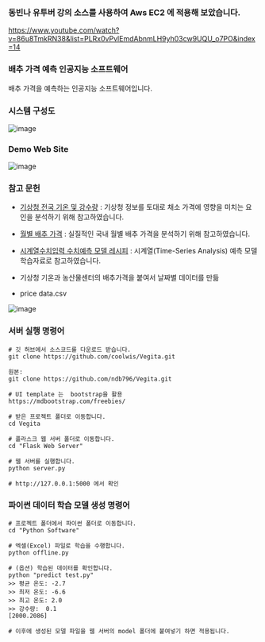 ### 동빈나 유투버 강의 소스를 사용하여 Aws EC2 에 적용해 보았습니다.

https://www.youtube.com/watch?v=86u8TmkRN38&list=PLRx0vPvlEmdAbnmLH9yh03cw9UQU_o7PO&index=14


### 배추 가격 예측 인공지능 소프트웨어
배추 가격을 예측하는 인공지능 소프트웨어입니다. <br/>


### 시스템 구성도
![image](https://user-images.githubusercontent.com/16822641/44393019-8881e580-a56e-11e8-8c08-f72eb87f1016.png)

### Demo Web Site
![image](https://user-images.githubusercontent.com/16822641/44393034-933c7a80-a56e-11e8-9678-a3a088e7d23f.png)

### 참고 문헌
* [기상청 전국 기온 및 강수량](https://data.kma.go.kr/climate/StatisticsDivision/selectStatisticsDivision.do?pgmNo=158) : 기상청 정보를 토대로 채소 가격에 영향을 미치는 요인을 분석하기 위해 참고하였습니다.
* [월별 배추 가격](https://www.kamis.or.kr/customer/price/retail/period.do?action=monthly&yyyy=2018&period=10&countycode=&itemcategorycode=200&itemcode=211&kindcode=&productrankcode=&convert_kg_yn=N) : 실질적인 국내 월별 배추 가격을 분석하기 위해 참고하였습니다.
* [시계열수치입력 수치예측 모델 레시피](https://tykimos.github.io/2017/09/09/Time-series_Numerical_Input_Numerical_Prediction_Model_Recipe/) : 시계열(Time-Series Analysis) 예측 모델 학습자료로 참고하였습니다.

* 기상청 기온과  농산물센터의 배추가격을 붙여서 날짜별 데이터를 만듦
* price data.csv

![image](https://user-images.githubusercontent.com/1407572/155975456-e41b0f85-49fa-4c29-8d36-90880b8c676d.png)



### 서버 실행 명령어
```
# 깃 허브에서 소스코드를 다운로드 받습니다.
git clone https://github.com/coolwis/Vegita.git

원본:
git clone https://github.com/ndb796/Vegita.git

# UI template 는  bootstrap을 활용
https://mdbootstrap.com/freebies/

# 받은 프로젝트 폴더로 이동합니다.
cd Vegita

# 플라스크 웹 서버 폴더로 이동합니다.
cd "Flask Web Server"

# 웹 서버를 실행합니다.
python server.py

# http://127.0.0.1:5000 에서 확인
```

### 파이썬 데이터 학습 모델 생성 명령어
```
# 프로젝트 폴더에서 파이썬 폴더로 이동합니다.
cd "Python Software"

# 엑셀(Excel) 파일로 학습을 수행합니다.
python offline.py

# (옵션) 학습된 데이터를 확인합니다.
python "predict test.py"
>> 평균 온도: -2.7
>> 최저 온도: -6.6
>> 최고 온도: 2.0
>> 강수량:  0.1
[2000.2086]

# 이후에 생성된 모델 파일을 웹 서버의 model 폴더에 붙여넣기 하면 적용됩니다.
```
